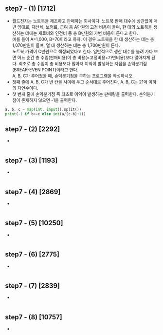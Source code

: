 ## step7 - (1) [1712]
* 월드전자는 노트북을 제조하고 판매하는 회사이다. 노트북 판매 대수에 상관없이 매년 임대료, 재산세, 보험료, 급여 등 A만원의 고정 비용이 들며, 한 대의 노트북을 생산하는 데에는 재료비와 인건비 등 총 B만원의 가변 비용이 든다고 한다.      
예를 들어 A=1,000, B=70이라고 하자. 이 경우 노트북을 한 대 생산하는 데는 총 1,070만원이 들며, 열 대 생산하는 데는 총 1,700만원이 든다.      
노트북 가격이 C만원으로 책정되었다고 한다. 일반적으로 생산 대수를 늘려 가다 보면 어느 순간 총 수입(판매비용)이 총 비용(=고정비용+가변비용)보다 많아지게 된다. 최초로 총 수입이 총 비용보다 많아져 이익이 발생하는 지점을 손익분기점(BREAK-EVEN POINT)이라고 한다.       
A, B, C가 주어졌을 때, 손익분기점을 구하는 프로그램을 작성하시오.      
* 첫째 줄에 A, B, C가 빈 칸을 사이에 두고 순서대로 주어진다. A, B, C는 21억 이하의 자연수이다.     
* 첫 번째 줄에 손익분기점 즉 최초로 이익이 발생하는 판매량을 출력한다. 손익분기점이 존재하지 않으면 -1을 출력한다.

 ```python
a, b, c = map(int, input().split())
print(-1 if b>=c else int(a/(c-b)+1)) 
  ```
  
## step7 - (2) [2292]
* 
 ```python

  ```
 


## step7 - (3) [1193]
* 
 ```python

  ```

## step7 - (4) [2869]
* 
 ```python

  ```


## step7 - (5) [10250]
* 
 ```python

  ```


## step7 - (6) [2775]
* 
 ```python

  ```


## step7 - (7) [2839]
* 
 ```python

  ```


## step7 - (8) [10757]
* 
 ```python

  ```
